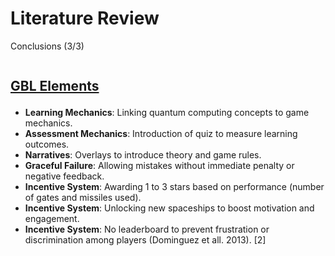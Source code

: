 # Literature Review
<p class='slide-subtitle'>Conclusions (3/3)</p>

<div class='section-wrapper'>
  <div class='text-wrapper'>
    <h2>GBL Elements</h2>
    <ul class='flex-list'>
      <li v-click='+1' class='fade-out-vclick'><strong>Learning Mechanics</strong>: Linking quantum computing concepts to game mechanics.</li>
      <li v-click='+1' class='fade-out-vclick'><strong>Assessment Mechanics</strong>: Introduction of quiz to measure learning outcomes.</li>
      <li v-click='+2' class='fade-out-vclick'><strong>Narratives</strong>: Overlays to introduce theory and game rules.</li>
      <li v-click='+3' class='fade-out-vclick'><strong>Graceful Failure</strong>: Allowing mistakes without immediate penalty or negative feedback.</li>
      <li v-click='+4' class='fade-out-vclick'><strong>Incentive System</strong>: Awarding 1 to 3 stars based on performance (number of gates and missiles used).</li>
      <li v-click='+4' class='fade-out-vclick'><strong>Incentive System</strong>: Unlocking new spaceships to boost motivation and engagement.</li>
      <li v-click='+4' class='fade-out-vclick'><strong>Incentive System</strong>: No leaderboard to prevent frustration or discrimination among players (Dominguez et all. 2013). <Link class='ref-link' to=''>[2]</Link></li>
    </ul>
  </div>
</div>

<style>
  h2 {
    text-decoration: underline;
    margin-bottom: 1em;
  }

  .section-wrapper {
    display: flex;
    flex-direction: row;
    justify-content: start;
  }
</style>
